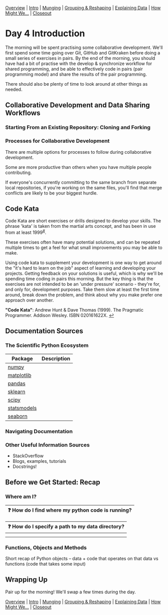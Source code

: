 [Overview](./00_overview.md) |
[Intro](./01_intro.md) |
[Munging](./02_munging.md) |
[Grouping & Reshaping](./03_groupingreshaping.md) |
[Explaining Data](./04_explainingdata.md) |
[How Might We...](./05_howmightwe.md)  |
[Closeout](./06_closeout.md)

# Day 4 Introduction

The morning will be spent practising some collaborative development.
We'll first spend some time going over Git, GitHub and GitKraken before doing a small series of exercises in pairs.
By the end of the morning, you should have had a bit of practise with the develop & synchronize workflow for shared programming, and be able to effectively code in pairs (pair programming model) and share the results of the pair programming.

There should also be plenty of time to look around at other things as needed.

## Collaborative Development and Data Sharing Workflows
### Starting From an Existing Repository: Cloning and Forking


### Processes for Collaborative Development

There are multiple options for processes to follow during collaborative development.

Some are more productive than others when you have multiple people contributing.

If everyone's concurrently committing to the same branch from separate local repositories, if you're working on the same files, you'll find that merge conflicts
are likely to be your biggest hurdle.


## Code Kata

Code Kata are short exercises or drills designed to develop your skills.
The phrase 'kata' is taken from the martial arts concept, and has been in use from at least 1999<sup><a id="a1">[#](#f1)</a></sup>.

These exercises often have many potential solutions, and can be repeated
multiple times to get a feel for what small improvements you may be able
to make.

Using code kata to supplement your development is one way to get around the
"it's hard to learn on the job" aspect of learning and developing your
projects. Getting feedback on your solutions is useful, which is why we'll
be spending time coding in pairs this morning. But the key thing is that
the exercises are not intended to be an 'under pressure' scenario - they're
for, and only for, development purposes. Take them slow at least the first
time around, break down the problem, and think about why you make prefer one approach over another.

<b id="f1">"Code Kata"</b>: Andrew Hunt & Dave Thomas (1999). The Pragmatic Programmer. Addison Wesley. ISBN 020161622X. [↩](#a1)

## Documentation Sources

### The Scientific Python Ecosystem

| Package         | Description |
| --------------- | ----------- |
| [numpy]()       |             |
| [matplotlib]()  |             |
| [pandas]()      |             |
| [sklearn]()     |             |
| [scipy]()       |             |
| [statsmodels]() |             |
| [seaborn]()     |             |

### Navigating Documentation

### Other Useful Information Sources

* StackOverflow
* Blogs, examples, tutorials
* Docstrings!

## Before we Get Started: Recap

### Where am I?

| :question: How do I find where my python code is running? |
| ---------------------------------------------- |

| :question: How do I specify a path to my data directory? |
| -------------------------------------------------------- |
|                                                          |
|                                                          |
###  Functions, Objects and Methods

Short recap of Python objects – data + code that operates on that data vs functions (code that takes some input)


## Wrapping Up

Pair up for the morning! We'll swap a few times during the day.

[Overview](./00_overview.md) |
[Intro](./01_intro.md) |
[Munging](./02_munging.md) |
[Grouping & Reshaping](./03_groupingreshaping.md) |
[Explaining Data](./04_explainingdata.md) |
[How Might We...](./05_howmightwe.md)  |
[Closeout](./06_closeout.md)

